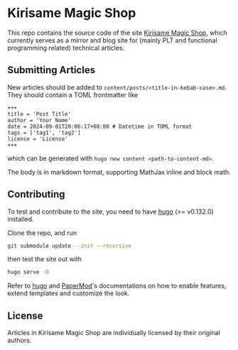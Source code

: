 # Kirisame Magic Shop

This repo contains the source code of the site [Kirisame Magic
Shop](https://kirisamemagicshop.github.io/), which currently serves as a
mirror and blog site for (mainly PLT and functional programming related)
technical articles.

## Submitting Articles

New articles should be added to `content/posts/<title-in-kebab-case>.md`.
They should contain a TOML frontmatter like

```
+++
title = 'Post Title'
author = 'Your Name'
date = 2024-09-01T20:06:17+08:00 # Datetime in TOML format
tags = ['tag1', 'tag2']
license = 'License'
+++
```

which can be generated with `hugo new content <path-to-content-md>`.

The body is in markdown format, supporting MathJax inline and block math.

## Contributing

To test and contribute to the site, you need to have [hugo](https://gohugo.io/)
(>= v0.132.0) installed.

Clone the repo, and run

```sh
git submodule update --init --recursive
```

then test the site out with

```sh
hugo serve -D
```

Refer to [hugo](https://gohugo.io/documentation/) and
[PaperMod](https://adityatelange.github.io/hugo-PaperMod/)'s documentations on
how to enable features, extend templates and customize the look.

## License

Articles in Kirisame Magic Shop are individually licensed by their original authors.

